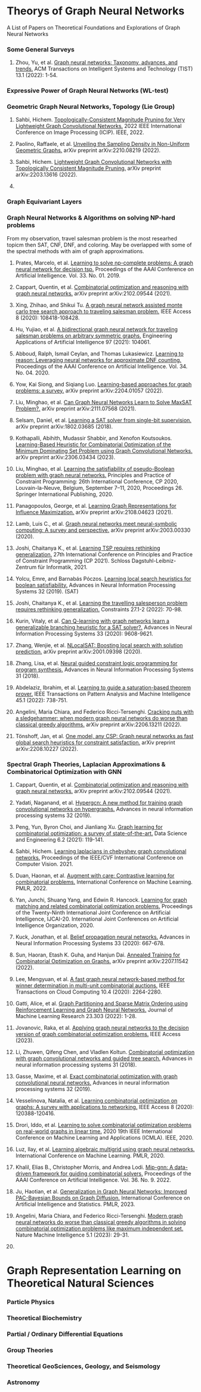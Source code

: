 # Theorys of Graph Neural Networks
A List of Papers on Theoretical Foundations and Explorations of Graph Neural Networks


### Some General Surveys

1. Zhou, Yu, et al. [Graph neural networks: Taxonomy, advances, and trends.](https://dl.acm.org/doi/full/10.1145/3495161?casa_token=wnutK67-_XQAAAAA:lMyEyQ2PckAAPoQX5V3hfF6lyxFoLjLhFjEH387d8ukre5fAn2w0pBLjREG4yqd2QEtD9Xd_VsMl76o) ACM Transactions on Intelligent Systems and Technology (TIST) 13.1 (2022): 1-54.



### Expressive Power of Graph Neural Networks (WL-test)


### Geometric Graph Neural Networks, Topology (Lie Group)

1. Sahbi, Hichem. [Topologically-Consistent Magnitude Pruning for Very Lightweight Graph Convolutional Networks.](https://ieeexplore.ieee.org/document/9897899?denied=) 2022 IEEE International Conference on Image Processing (ICIP). IEEE, 2022.

2. Paolino, Raffaele, et al. [Unveiling the Sampling Density in Non-Uniform Geometric Graphs.](https://arxiv.org/pdf/2210.08219.pdf) arXiv preprint arXiv:2210.08219 (2022).

3. Sahbi, Hichem. [Lightweight Graph Convolutional Networks with Topologically Consistent Magnitude Pruning.](https://arxiv.org/pdf/2203.13616.pdf) arXiv preprint arXiv:2203.13616 (2022).

4. 






### Graph Equivariant Layers





### Graph Neural Networks & Algorithms on solving NP-hard problems
From my observation, travel salesman problem is the most researhed topicm then SAT, CNF, DNF, and coloring. May be overlapped with some of the spectral methods with aim of graph approximations.

1. Prates, Marcelo, et al. [Learning to solve np-complete problems: A graph neural network for decision tsp.](https://arxiv.org/pdf/1809.02721.pdf) Proceedings of the AAAI Conference on Artificial Intelligence. Vol. 33. No. 01. 2019.

2. Cappart, Quentin, et al. [Combinatorial optimization and reasoning with graph neural networks.](https://arxiv.org/pdf/2102.09544.pdf) arXiv preprint arXiv:2102.09544 (2021).

3. Xing, Zhihao, and Shikui Tu. [A graph neural network assisted monte carlo tree search approach to traveling salesman problem.](https://ieeexplore.ieee.org/stamp/stamp.jsp?arnumber=9109309) IEEE Access 8 (2020): 108418-108428. 

4. Hu, Yujiao, et al. [A bidirectional graph neural network for traveling salesman problems on arbitrary symmetric graphs.](https://www.sciencedirect.com/science/article/pii/S0952197620303286?casa_token=ZKx0vZrQFfMAAAAA:4eGQeASYSx6wqvM10bZyt0nX9FsbDexYigpxpOJO7QLj_lNYVlyotlwwDi7p4ilcCIGRHRYr88rK) Engineering Applications of Artificial Intelligence 97 (2021): 104061.

5. Abboud, Ralph, Ismail Ceylan, and Thomas Lukasiewicz. [Learning to reason: Leveraging neural networks for approximate DNF counting.](https://ojs.aaai.org/index.php/AAAI/article/view/5705/5561) Proceedings of the AAAI Conference on Artificial Intelligence. Vol. 34. No. 04. 2020.

6. Yow, Kai Siong, and Siqiang Luo. [Learning-based approaches for graph problems: a survey.](https://arxiv.org/pdf/2204.01057.pdf) arXiv preprint arXiv:2204.01057 (2022).

7. Liu, Minghao, et al. [Can Graph Neural Networks Learn to Solve MaxSAT Problem?.](https://arxiv.org/pdf/2111.07568.pdf) arXiv preprint arXiv:2111.07568 (2021).

8. Selsam, Daniel, et al. [Learning a SAT solver from single-bit supervision.](https://arxiv.org/pdf/1802.03685.pdf) arXiv preprint arXiv:1802.03685 (2018).

9. Kothapalli, Abihith, Mudassir Shabbir, and Xenofon Koutsoukos. [Learning-Based Heuristic for Combinatorial Optimization of the Minimum Dominating Set Problem using Graph Convolutional Networks.](https://arxiv.org/pdf/2306.03434.pdf) arXiv preprint arXiv:2306.03434 (2023).

10. Liu, Minghao, et al. [Learning the satisfiability of pseudo-Boolean problem with graph neural networks.](https://link.springer.com/chapter/10.1007/978-3-030-58475-7_51) Principles and Practice of Constraint Programming: 26th International Conference, CP 2020, Louvain-la-Neuve, Belgium, September 7–11, 2020, Proceedings 26. Springer International Publishing, 2020.


11. Panagopoulos, George, et al. [Learning Graph Representations for Influence Maximization.](https://arxiv.org/pdf/2108.04623.pdf) arXiv preprint arXiv:2108.04623 (2021).

12. Lamb, Luis C., et al. [Graph neural networks meet neural-symbolic computing: A survey and perspective.](https://arxiv.org/pdf/2003.00330.pdf) arXiv preprint arXiv:2003.00330 (2020).

13. Joshi, Chaitanya K., et al. [Learning TSP requires rethinking generalization.](https://drops.dagstuhl.de/opus/volltexte/2021/15324/pdf/LIPIcs-CP-2021-33.pdf) 27th International Conference on Principles and Practice of Constraint Programming (CP 2021). Schloss Dagstuhl-Leibniz-Zentrum für Informatik, 2021.

14. Yolcu, Emre, and Barnabás Póczos. [Learning local search heuristics for boolean satisfiability.](https://proceedings.neurips.cc/paper/2019/file/12e59a33dea1bf0630f46edfe13d6ea2-Paper.pdf) Advances in Neural Information Processing Systems 32 (2019).  (SAT)

15. Joshi, Chaitanya K., et al. [Learning the travelling salesperson problem requires rethinking generalization.](https://link.springer.com/article/10.1007/s10601-022-09327-y) Constraints 27.1-2 (2022): 70-98.

16. Kurin, Vitaly, et al. [Can Q-learning with graph networks learn a generalizable branching heuristic for a SAT solver?.](https://proceedings.neurips.cc/paper/2020/file/6d70cb65d15211726dcce4c0e971e21c-Paper.pdf) Advances in Neural Information Processing Systems 33 (2020): 9608-9621.


17. Zhang, Wenjie, et al. [NLocalSAT: Boosting local search with solution prediction.](https://arxiv.org/pdf/2001.09398) arXiv preprint arXiv:2001.09398 (2020).

18. Zhang, Lisa, et al. [Neural guided constraint logic programming for program synthesis.](https://proceedings.neurips.cc/paper/2018/file/67d16d00201083a2b118dd5128dd6f59-Paper.pdf) Advances in Neural Information Processing Systems 31 (2018).

19. Abdelaziz, Ibrahim, et al. [Learning to guide a saturation-based theorem prover.](https://ieeexplore.ieee.org/stamp/stamp.jsp?arnumber=9669114&casa_token=uaofxFc5dUEAAAAA:zgqvtqcP8gxwPT_xmyxwoRfProT2EhPPc2vwQ_BNicsOEt22geofLCOlre8TKv_NIgIF0IMXm5Su) IEEE Transactions on Pattern Analysis and Machine Intelligence 45.1 (2022): 738-751.

20. Angelini, Maria Chiara, and Federico Ricci-Tersenghi. [Cracking nuts with a sledgehammer: when modern graph neural networks do worse than classical greedy algorithms.](https://arxiv.org/pdf/2206.13211) arXiv preprint arXiv:2206.13211 (2022).

21. Tönshoff, Jan, et al. [One model, any CSP: Graph neural networks as fast global search heuristics for constraint satisfaction.](https://arxiv.org/pdf/2208.10227) arXiv preprint arXiv:2208.10227 (2022).


### Spectral Graph Theories, Laplacian Approximations  & Combinatorical Optimization with GNN

1. Cappart, Quentin, et al. [Combinatorial optimization and reasoning with graph neural networks.](https://arxiv.org/pdf/2102.09544.pdf) arXiv preprint arXiv:2102.09544 (2021).

2. Yadati, Naganand, et al. [Hypergcn: A new method for training graph convolutional networks on hypergraphs.](https://proceedings.neurips.cc/paper/2019/file/1efa39bcaec6f3900149160693694536-Paper.pdf) Advances in neural information processing systems 32 (2019).

3. Peng, Yun, Byron Choi, and Jianliang Xu. [Graph learning for combinatorial optimization: a survey of state-of-the-art.](https://link.springer.com/article/10.1007/s41019-021-00155-3) Data Science and Engineering 6.2 (2021): 119-141.

4. Sahbi, Hichem. [Learning laplacians in chebyshev graph convolutional networks.](https://openaccess.thecvf.com/content/ICCV2021W/DLGC/papers/Sahbi_Learning_Laplacians_in_Chebyshev_Graph_Convolutional_Networks_ICCVW_2021_paper.pdf) Proceedings of the IEEE/CVF International Conference on Computer Vision. 2021.

5. Duan, Haonan, et al. [Augment with care: Contrastive learning for combinatorial problems.](https://proceedings.mlr.press/v162/duan22b/duan22b.pdf) International Conference on Machine Learning. PMLR, 2022.

6. Yan, Junchi, Shuang Yang, and Edwin R. Hancock. [Learning for graph matching and related combinatorial optimization problems.](https://eprints.whiterose.ac.uk/160087/1/MLGM_SVY_IJCAI20_Review_14_1.pdf) Proceedings of the Twenty-Ninth International Joint Conference on Artificial Intelligence, IJCAI-20. International Joint Conferences on Artificial Intelligence Organization, 2020.

7. Kuck, Jonathan, et al. [Belief propagation neural networks.](https://proceedings.neurips.cc/paper/2020/file/07217414eb3fbe24d4e5b6cafb91ca18-Paper.pdf) Advances in Neural Information Processing Systems 33 (2020): 667-678.

8. Sun, Haoran, Etash K. Guha, and Hanjun Dai. [Annealed Training for Combinatorial Optimization on Graphs.](https://arxiv.org/pdf/2207.11542.pdf) arXiv preprint arXiv:2207.11542 (2022).

9. Lee, Mengyuan, et al. [A fast graph neural network-based method for winner determination in multi-unit combinatorial auctions.](https://ieeexplore.ieee.org/abstract/document/9305731?casa_token=-UWqlkJx6L8AAAAA:s3eHHNJQMb532fF3ouyCKcs04p5_5QRPxu0AfvcIOk7frrPaQ8MFgdl4pVY3uzRIXF_JXDBKUvwu) IEEE Transactions on Cloud Computing 10.4 (2020): 2264-2280.

10. Gatti, Alice, et al. [Graph Partitioning and Sparse Matrix Ordering using Reinforcement Learning and Graph Neural Networks.](https://www.jmlr.org/papers/volume23/21-0644/21-0644.pdf) Journal of Machine Learning Research 23.303 (2022): 1-28.

11. Jovanovic, Raka, et al. [Applying graph neural networks to the decision version of graph combinatorial optimization problems.](https://ieeexplore.ieee.org/stamp/stamp.jsp?arnumber=10103886) IEEE Access (2023).

12. Li, Zhuwen, Qifeng Chen, and Vladlen Koltun. [Combinatorial optimization with graph convolutional networks and guided tree search.](https://proceedings.neurips.cc/paper/2018/file/8d3bba7425e7c98c50f52ca1b52d3735-Paper.pdf) Advances in neural information processing systems 31 (2018).

13. Gasse, Maxime, et al. [Exact combinatorial optimization with graph convolutional neural networks.](https://proceedings.neurips.cc/paper/2019/file/d14c2267d848abeb81fd590f371d39bd-Paper.pdf) Advances in neural information processing systems 32 (2019).

14. Vesselinova, Natalia, et al. [Learning combinatorial optimization on graphs: A survey with applications to networking.](https://ieeexplore.ieee.org/stamp/stamp.jsp?arnumber=9125934) IEEE Access 8 (2020): 120388-120416.

15. Drori, Iddo, et al. [Learning to solve combinatorial optimization problems on real-world graphs in linear time.](https://ieeexplore.ieee.org/stamp/stamp.jsp?arnumber=9356192&casa_token=Oi5pcBrVZXsAAAAA:tU7zH7gVr30gu9t-4Ake0J7kSSQPakVjGU6l-Z-GsNSOHFG9uYamA_2y08921AORYhF0wjptXHxO) 2020 19th IEEE International Conference on Machine Learning and Applications (ICMLA). IEEE, 2020.

16. Luz, Ilay, et al. [Learning algebraic multigrid using graph neural networks.](http://proceedings.mlr.press/v119/luz20a/luz20a.pdf) International Conference on Machine Learning. PMLR, 2020.

17. Khalil, Elias B., Christopher Morris, and Andrea Lodi. [Mip-gnn: A data-driven framework for guiding combinatorial solvers.](https://ojs.aaai.org/index.php/AAAI/article/download/21262/21011) Proceedings of the AAAI Conference on Artificial Intelligence. Vol. 36. No. 9. 2022.

18. Ju, Haotian, et al. [Generalization in Graph Neural Networks: Improved PAC-Bayesian Bounds on Graph Diffusion.](https://proceedings.mlr.press/v206/ju23a/ju23a.pdf) International Conference on Artificial Intelligence and Statistics. PMLR, 2023.

19. Angelini, Maria Chiara, and Federico Ricci-Tersenghi. [Modern graph neural networks do worse than classical greedy algorithms in solving combinatorial optimization problems like maximum independent set.](https://www.nature.com/articles/s42256-022-00589-y) Nature Machine Intelligence 5.1 (2023): 29-31.


20. 



# Graph Representation Learning on Theoretical Natural Sciences


### Particle Physics


### Theoretical Biochemistry


### Partial / Ordinary Differential Equations


### Group Theories


### Theoretical GeoSciences, Geology, and Seismology


### Astronomy